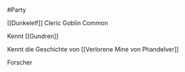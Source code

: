 #Party

[[Dunkelelf]]
Cleric
Goblin Common

Kennt [[Gundren]]

Kennt die Geschichte von [[Verlorene Mine von Phandelver]]

Forscher